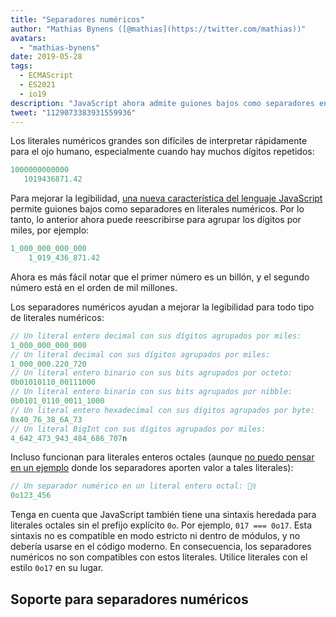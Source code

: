 ```yaml
---
title: "Separadores numéricos"
author: "Mathias Bynens ([@mathias](https://twitter.com/mathias))"
avatars:
  - "mathias-bynens"
date: 2019-05-28
tags:
  - ECMAScript
  - ES2021
  - io19
description: "JavaScript ahora admite guiones bajos como separadores en literales numéricos, lo que aumenta la legibilidad y el mantenimiento del código fuente."
tweet: "1129073383931559936"
---
```

Los literales numéricos grandes son difíciles de interpretar rápidamente para el ojo humano, especialmente cuando hay muchos dígitos repetidos:

```js
1000000000000
   1019436871.42
```

Para mejorar la legibilidad, [una nueva característica del lenguaje JavaScript](https://github.com/tc39/proposal-numeric-separator) permite guiones bajos como separadores en literales numéricos. Por lo tanto, lo anterior ahora puede reescribirse para agrupar los dígitos por miles, por ejemplo:

<!--truncate-->
```js
1_000_000_000_000
    1_019_436_871.42
```

Ahora es más fácil notar que el primer número es un billón, y el segundo número está en el orden de mil millones.

Los separadores numéricos ayudan a mejorar la legibilidad para todo tipo de literales numéricos:

```js
// Un literal entero decimal con sus dígitos agrupados por miles:
1_000_000_000_000
// Un literal decimal con sus dígitos agrupados por miles:
1_000_000.220_720
// Un literal entero binario con sus bits agrupados por octeto:
0b01010110_00111000
// Un literal entero binario con sus bits agrupados por nibble:
0b0101_0110_0011_1000
// Un literal entero hexadecimal con sus dígitos agrupados por byte:
0x40_76_38_6A_73
// Un literal BigInt con sus dígitos agrupados por miles:
4_642_473_943_484_686_707n
```

Incluso funcionan para literales enteros octales (aunque [no puedo pensar en un ejemplo](https://github.com/tc39/proposal-numeric-separator/issues/44) donde los separadores aporten valor a tales literales):

```js
// Un separador numérico en un literal entero octal: 🤷‍♀️
0o123_456
```

Tenga en cuenta que JavaScript también tiene una sintaxis heredada para literales octales sin el prefijo explícito `0o`. Por ejemplo, `017 === 0o17`. Esta sintaxis no es compatible en modo estricto ni dentro de módulos, y no debería usarse en el código moderno. En consecuencia, los separadores numéricos no son compatibles con estos literales. Utilice literales con el estilo `0o17` en su lugar.

## Soporte para separadores numéricos

<feature-support chrome="75 /blog/v8-release-75#numeric-separators"
                 firefox="70 https://hacks.mozilla.org/2019/10/firefox-70-a-bountiful-release-for-all/"
                 safari="13"
                 nodejs="12.5.0 https://nodejs.org/en/blog/release/v12.5.0/"
                 babel="yes https://babeljs.io/docs/en/babel-plugin-proposal-numeric-separator"></feature-support>
